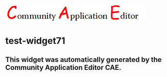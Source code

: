 ![CAE](https://github.com/CAE-Community-Application-Editor/frontendComponent-test-widget71/blob/gh-pages/img/logo.png)  

test-widget71
===================


This widget was automatically generated by the Community Application Editor CAE.  
---------------
